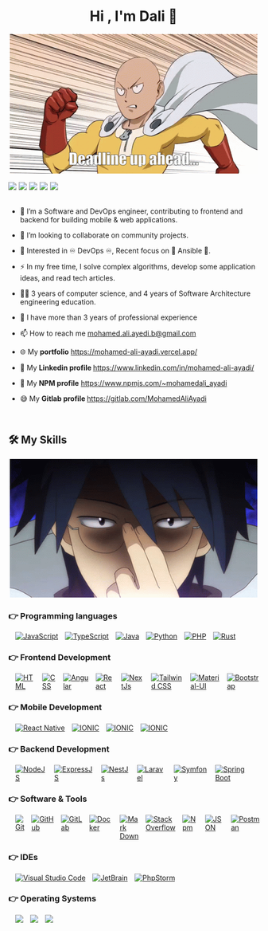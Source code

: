 <h1 align="center">Hi , I'm Dali 👋 </h1>
<p align="center">
  <a href="https://github.com/MohamedAliAyedi">
    <img src="https://raw.githubusercontent.com/MohamedAliAyedi/MohamedAliAyedi/main/ezgif-3-fba6f9a7e1.gif" />
  </a>
</p>

<div align="center" style="flex:1;display: flex;flex-direction: row;"> 
<a href="https://visitorbadge.io/status?path=https%3A%2F%2Fgithub.com%2FMohamedAliAyedi"><img src="https://api.visitorbadge.io/api/visitors?path=https%3A%2F%2Fgithub.com%2FMohamedAliAyedi&label=Visitors&countColor=%234e54c8&style=flat" /></a>  
  <img src="https://shields.io/badge/updated-today-brightgreen" style="margin-left: 5px" />
  <img src="https://img.shields.io/badge/quality-gold-%23E9C504" style="margin-left: 5px" />
  <img src="https://img.shields.io/badge/code%20quality-9.5-brightgreen" style="margin-left: 5px" />
  <img src="https://img.shields.io/badge/passed%20tests-46-informational" style="margin-left: 5px" />
</div>

<br/>

- 🔭 I’m a Software and DevOps engineer, contributing to frontend and backend for building mobile & web applications.
- 🌱 I’m looking to collaborate on community projects.
- 🧐 Interested in ♾️ DevOps ♾️, Recent focus on 💯 Ansible 💯.
- ⚡ In my free time, I solve complex algorithms, develop some application ideas, and read tech articles.
- 🧑‍🎓 3 years of computer science, and 4 years of Software Architecture engineering education.
- 🤵 I have more than 3 years of professional experience
  
- 📫 How to reach me mohamed.ali.ayedi.b@gmail.com <br/>
- 🌐 My <b>portfolio</b> https://mohamed-ali-ayadi.vercel.app/ <br/>
- 💼 My <b>Linkedin profile </b> https://www.linkedin.com/in/mohamed-ali-ayadi/ <br/>
- 🧰 My <b>NPM profile</b> https://www.npmjs.com/~mohamedali_ayadi <br/>
- 😅 My <b>Gitlab profile </b> https://gitlab.com/MohamedAliAyadi <br/>


<br/>

## 🛠️ My Skills

<p align="center">
  <a href="https://github.com/MohamedAliAyedi">
    <img src="https://raw.githubusercontent.com/MohamedAliAyedi/MohamedAliAyedi/main/anime-glasses.gif" />
  </a>
</p>

### 👉 Programming languages

<div style="display: flex"> 
  &emsp; 
  <a href="https://developer.mozilla.org/en-US/docs/Web/JavaScript" target="_blank"> 
     <img alt="JavaScript" src="https://img.shields.io/badge/JavaScript-F7DF1E.svg?style=flat-square&logo=javascript&logoColor=black">
   </a>
  &emsp; 
  <a href="https://www.typescriptlang.org/" target="_blank"> 
     <img alt="TypeScript" src="https://img.shields.io/badge/TypeScript-007ACC.svg?style=flat-square&logo=typescript&logoColor=white">
   </a>
  &emsp;
  <a href="https://www.java.com" target="_blank"> 
    <img alt="Java" src="https://img.shields.io/badge/Java-ED8B00?style=flat-square&logo=openjdk&logoColor=white">
  </a>
  &emsp;
   <a href="https://www.python.org" target="_blank">
    <img alt="Python" src="https://img.shields.io/badge/Python%20-%2314354C.svg?style=flat-square&logo=python&logoColor=white">
  </a>
  &emsp;
   <a href="https://www.php.net/" target="_blank">
    <img alt="PHP" src="https://img.shields.io/badge/Php%20-%23474A8A.svg?style=flat-square&logo=php&logoColor=white">
  </a>
  &emsp;
   <a href="https://go.dev/" target="_blank">
    <img alt="Rust" src="https://img.shields.io/badge/Go%20lang-00a7d0.svg?style=flat-square&logo=go&logoColor=white">
  </a>
</div>

### 👉 Frontend Development
<div style="display: flex"> 
  &emsp; 
  <a href="https://www.w3.org/html/" target="_blank"> 
   <img alt="HTML" src="https://img.shields.io/badge/HTML5%20-%23E34F26.svg?style=flat-square&logo=html5&logoColor=white">
  </a>   
  &emsp;
  <a href="https://www.w3schools.com/css/" target="_blank">
    <img alt="CSS" src="https://img.shields.io/badge/CSS%20-%231572B6.svg?style=flat-square&logo=css3&logoColor=white">
  </a> 
  &emsp;
  <a href="https://angular.io/" target="_blank">
    <img alt="Angular" src="https://img.shields.io/badge/Angular-DD0031.svg?style=flat-square&logo=angular&logoColor=white">
  </a> 
  &emsp;
  <a href="https://reactjs.org/" target="_blank">
    <img alt="React" src="https://img.shields.io/badge/React-20232A.svg?style=flat-square&logo=react&logoColor=61DAFB">
  </a> 
  &emsp;
  <a href="https://nextjs.org/" target="_blank">
    <img alt="NextJs" src="https://img.shields.io/badge/NextJs-black.svg?style=flat-square&logo=next.js&logoColor=white">
  </a> 
  &emsp;
  <a href="https://tailwindcss.com/" target="_blank">
    <img alt="Tailwind CSS" src="https://img.shields.io/badge/Tailwind_CSS-38B2AC.svg?style=flat-square&logo=tailwind-css&logoColor=white">
  </a> 
  &emsp;
  <a href="https://mui.com/" target="_blank">
    <img alt="Material-UI" src="https://img.shields.io/badge/Material--UI-0081CB.svg?style=flat-square&logo=mui&logoColor=white">
  </a> 
  &emsp;
  <a href="https://getbootstrap.com/" target="_blank">
    <img alt="Bootstrap" src="https://img.shields.io/badge/Bootstrap-563D7C.svg?style=flat-square&logo=Bootstrap&logoColor=white">
  </a> 
</div>

### 👉 Mobile Development
<div style="display: flex"> 
  &emsp;
  <a href="https://reactnative.dev/" target="_blank">
    <img alt="React Native" src="https://img.shields.io/badge/React_Native-20232A.svg?style=flat-square&logo=react&logoColor=61DAFB">
  </a> 
  &emsp;
  <a href="https://reactnative.dev/" target="_blank">
    <img alt="IONIC" src="https://img.shields.io/badge/Ionic-4a8bfc.svg?style=flat-square&logo=ionic&logoColor=white">
  </a> 
  &emsp;
  <a href="https://reactnative.dev/" target="_blank">
    <img alt="IONIC" src="https://img.shields.io/badge/Android Studio-3ddc84.svg?style=flat-square&logo=android&logoColor=white">
  </a> 
  &emsp;
  <a href="https://reactnative.dev/" target="_blank">
    <img alt="IONIC" src="https://img.shields.io/badge/Xcode-1973e3.svg?style=flat-square&logo=xcode&logoColor=white">
  </a> 

</div>

### 👉 Backend Development

<div style="display: flex"> 
  &emsp; 
  <a href="https://www.nodejs.org" target="_blank"> 
   <img alt="NodeJS" src="https://img.shields.io/badge/NodeJS-339933.svg?style=flat-square&logo=node.js&logoColor=white">
  </a>   
  &emsp; 
  <a href="https://www.expressjs.com" target="_blank"> 
   <img alt="ExpressJS" src="https://img.shields.io/badge/ExpressJS-black.svg?style=flat-square&logo=Express&logoColor=white">
  </a>   
  &emsp; 
  <a href="https://www.nestjs.com" target="_blank"> 
   <img alt="NestJs" src="https://img.shields.io/badge/NestJS-E0234E.svg?style=flat-square&logo=nestjs&logoColor=white">
  </a>   
  &emsp; 
  <a href="https://www.laravel.com" target="_blank"> 
   <img alt="Laravel" src="https://img.shields.io/badge/Laravel-FF2D20.svg?style=flat-square&logo=laravel&logoColor=white">
  </a>   
  &emsp; 
  <a href="https://www.laravel.com" target="_blank"> 
   <img alt="Symfony" src="https://img.shields.io/badge/Symfony-black.svg?style=flat-square&logo=Symfony&logoColor=white">
  </a>   
  &emsp; 
  <a href="https://spring.io/" target="_blank"> 
   <img alt="Spring Boot" src="https://img.shields.io/badge/Spring Boot-6DB33F.svg?style=flat-square&logo=spring&logoColor=white">
  </a>   
</div>

### 👉 Software & Tools
 
<div style="display: flex"> 
  &emsp;
    <a href="#"><img alt="Git" src="https://img.shields.io/badge/Git%20-%23F05033.svg?style=flat-square&logo=git&logoColor=white"></a>
  &emsp;
    <a href="#"><img alt="GitHub" src="https://img.shields.io/badge/Github-%23181717.svg?style=flat-square&logo=github&logoColor=white"></a>
  &emsp;
    <a href="#"><img alt="GitLab" src="https://img.shields.io/badge/GitLab-f1f1f1.svg?style=flat-square&logo=gitlab&logoColor=orange"></a>
  &emsp;
    <a href="#"><img alt="Docker" src="https://img.shields.io/badge/Docker-2496ED.svg?style=flat-square&logo=Docker&logoColor=white"></a>
  &emsp;
    <a href="#"><img alt="Mark Down" src="https://img.shields.io/badge/Markdown-000000?style=flat-square&logo=markdown&logoColor=white"></a>
  &emsp;
    <a href="#"><img alt="Stack Overflow" src="https://img.shields.io/badge/-Stack%20Overflow-FE7A16?style=flat-square&logo=stack-overflow&logoColor=white"></a>
  &emsp;
    <a href="#"><img alt="Npm" src="https://img.shields.io/badge/Npm-f1f1f1?style=flat-square&logo=npm&logoColor=red"></a>
  &emsp;
    <a href="#"><img alt="JSON" src="https://img.shields.io/badge/json-%23000000.svg?style=flat-square&logo=json&logoColor=white"></a>
  &emsp;
    <a href="#"><img alt="Postman" src="https://img.shields.io/badge/Postman-FF6C37.svg?style=flat-square&logo=Postman&logoColor=white"></a>
</div>

### 👉 IDEs
 
<div style="display: flex"> 
  &emsp;
    <a href="#"><img alt="Visual Studio Code" src="https://img.shields.io/badge/Visual%20Studio%20Code-0078d7.svg?style=flat-square&logo=visual-studio-code&logoColor=white"></a>
  &emsp;
    <a href="#"><img alt="JetBrain" src="https://img.shields.io/badge/IntelliJ -%23000000.svg?style=flat-square&logo=IntelliJ IDEA&logoColor=white" /></a>
  &emsp;
    <a href="#"><img alt="PhpStorm" src="https://img.shields.io/badge/PHPStorm-181717.svg?&style=flat-square&logo=phpstorm&logoColor=white" /></a>
</div>

 ### 👉 Operating Systems
 
<div style="display: flex"> 
  &emsp;
    <a href="#"><img src="https://img.shields.io/badge/Linux-FCC624?style=flat-square&logo=linux&logoColor=black"></a>
  &emsp;
    <a href="#"><img src="https://img.shields.io/badge/Ubuntu-E95420?style=flat-square&logo=ubuntu&logoColor=white"></a>
  &emsp;
    <a href="#"><img src="https://img.shields.io/badge/Windows-0078D6?style=flat-square&logo=windows&logoColor=white"></a>
</div>

<br/>
